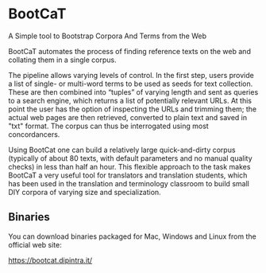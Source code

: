 # BootCaT
A Simple tool to Bootstrap Corpora And Terms from the Web

BootCaT automates the process of finding reference texts on the web and collating them in a single corpus.

The pipeline allows varying levels of control. In the first step, users provide a list of single- or multi-word terms to be used as seeds for text collection. These are then combined into “tuples” of varying length and sent as queries to a search engine, which returns a list of potentially relevant URLs. At this point the user has the option of inspecting the URLs and trimming them; the actual web pages are then retrieved, converted to plain text and saved in "txt" format. The corpus can thus be interrogated using most concordancers.

Using BootCat one can build a relatively large quick-and-dirty corpus (typically of about 80 texts, with default parameters and no manual quality checks) in less than half an hour. This flexible approach to the task makes BootCaT a very useful tool for translators and translation students, which has been used in the translation and terminology classroom to build small DIY corpora of varying size and specialization.

## Binaries

You can download binaries packaged for Mac, Windows and Linux from the official web site:

https://bootcat.dipintra.it/
